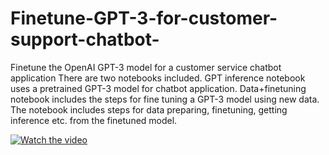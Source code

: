 # Finetune-GPT-3-for-customer-support-chatbot-
Finetune the OpenAI GPT-3 model for a customer service chatbot application
There are two notebooks included. 
  GPT inference notebook uses a pretrained GPT-3 model for chatbot application. 
  Data+finetuning notebook includes the steps for fine tuning a GPT-3 model using new data. The notebook includes steps   for data preparing, finetuning, getting inference etc. from the finetuned model.
  
[![Watch the video](https://img.youtube.com/vi/T-D1KVIuvjA/maxresdefault.jpg)](https://medium.com/r?url=https%3A%2F%2Fyoutube.com%2Fshorts%2FvmhTyUzQ_wA%3Ffeature%3Dshare)

